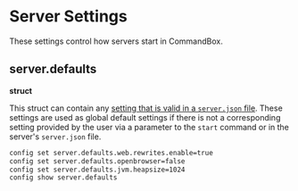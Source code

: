 # Server Settings

These settings control how servers start in CommandBox.

## server.defaults

**struct**

This struct can contain any [setting that is valid in a `server.json` file](https://github.com/mjclemente/commandbox-docs/tree/d33d911ccdb6d23dbfd12757f266e8f0cebca70e/embedded-server/server.json). These settings are used as global default settings if there is not a corresponding setting provided by the user via a parameter to the `start` command or in the server's `server.json` file.

```bash
config set server.defaults.web.rewrites.enable=true
config set server.defaults.openbrowser=false
config set server.defaults.jvm.heapsize=1024
config show server.defaults
```


